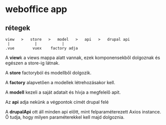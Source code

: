 # weboffice app

## rétegek

```
view   >   store   >   model   >   api   >   drupal api
 |           |           |
.vue        vuex    factory adja 
```

A **view**k a views mappa alatt vannak, ezek komponensekből dolgoznak és egészen a store-ig látnak.

A **store** factoryból és modellből dolgozik.

A **factory** alapvetően a modellek létrehozásakor kell.

A **modell** kezeli a saját adatait és hívja a megfelelő apit.

Az **api** adja nekünk a végpontok címét drupal felé

A **drupalApi** ott áll minden api előtt, mint felparaméterezett Axios instance.
Ő tudja, hogy milyen paraméterekkel kell majd dolgoznia. 
